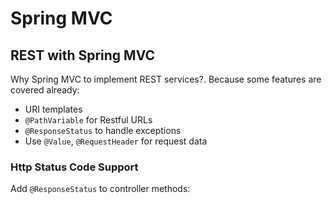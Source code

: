 # Spring MVC

## REST with Spring MVC

Why Spring MVC to implement REST services?. Because some features are covered already:

* URI templates
* `@PathVariable` for Restful URLs
* `@ResponseStatus` to handle exceptions
* Use `@Value`, `@RequestHeader` for request data

### Http Status Code Support

Add `@ResponseStatus` to controller methods: